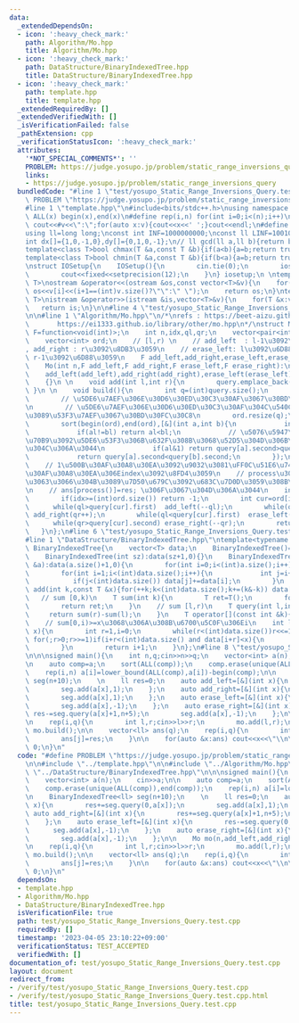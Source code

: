 ```yaml
---
data:
  _extendedDependsOn:
  - icon: ':heavy_check_mark:'
    path: Algorithm/Mo.hpp
    title: Algorithm/Mo.hpp
  - icon: ':heavy_check_mark:'
    path: DataStructure/BinaryIndexedTree.hpp
    title: DataStructure/BinaryIndexedTree.hpp
  - icon: ':heavy_check_mark:'
    path: template.hpp
    title: template.hpp
  _extendedRequiredBy: []
  _extendedVerifiedWith: []
  _isVerificationFailed: false
  _pathExtension: cpp
  _verificationStatusIcon: ':heavy_check_mark:'
  attributes:
    '*NOT_SPECIAL_COMMENTS*': ''
    PROBLEM: https://judge.yosupo.jp/problem/static_range_inversions_query
    links:
    - https://judge.yosupo.jp/problem/static_range_inversions_query
  bundledCode: "#line 1 \"test/yosupo_Static_Range_Inversions_Query.test.cpp\"\n#define\
    \ PROBLEM \"https://judge.yosupo.jp/problem/static_range_inversions_query\"\n\n\
    #line 1 \"template.hpp\"\n#include<bits/stdc++.h>\nusing namespace std;\n#define\
    \ ALL(x) begin(x),end(x)\n#define rep(i,n) for(int i=0;i<(n);i++)\n#define debug(v)\
    \ cout<<#v<<\":\";for(auto x:v){cout<<x<<' ';}cout<<endl;\n#define mod 1000000007\n\
    using ll=long long;\nconst int INF=1000000000;\nconst ll LINF=1001002003004005006ll;\n\
    int dx[]={1,0,-1,0},dy[]={0,1,0,-1};\n// ll gcd(ll a,ll b){return b?gcd(b,a%b):a;}\n\
    template<class T>bool chmax(T &a,const T &b){if(a<b){a=b;return true;}return false;}\n\
    template<class T>bool chmin(T &a,const T &b){if(b<a){a=b;return true;}return false;}\n\
    \nstruct IOSetup{\n    IOSetup(){\n        cin.tie(0);\n        ios::sync_with_stdio(0);\n\
    \        cout<<fixed<<setprecision(12);\n    }\n} iosetup;\n \ntemplate<typename\
    \ T>\nostream &operator<<(ostream &os,const vector<T>&v){\n    for(int i=0;i<(int)v.size();i++)\
    \ os<<v[i]<<(i+1==(int)v.size()?\"\":\" \");\n    return os;\n}\ntemplate<typename\
    \ T>\nistream &operator>>(istream &is,vector<T>&v){\n    for(T &x:v)is>>x;\n \
    \   return is;\n}\n\n#line 4 \"test/yosupo_Static_Range_Inversions_Query.test.cpp\"\
    \n\n#line 1 \"Algorithm/Mo.hpp\"\n/*\nrefs : https://beet-aizu.github.io/library/algorithm/mo.hpp\n\
    \       https://ei1333.github.io/library/other/mo.hpp\n*/\nstruct Mo{\n    using\
    \ F=function<void(int)>;\n    int n,idx,ql,qr;\n    vector<pair<int,int>> query;\n\
    \    vector<int> ord;\n    // [l,r) \n    // add_left  : l-1\u3092\u8DB3\u3059\
    , add_right : r\u3092\u8DB3\u3059\n    // erase_left: l\u3092\u6D88\u3059,  erase_right:\
    \ r-1\u3092\u6D88\u3059\n    F add_left,add_right,erase_left,erase_right;\n \n\
    \    Mo(int n,F add_left,F add_right,F erase_left,F erase_right):\n    n(n),idx(0),ql(0),qr(0),\n\
    \    add_left(add_left),add_right(add_right),erase_left(erase_left),erase_right(erase_right)\n\
    \    {}\n \n    void add(int l,int r){\n        query.emplace_back(l,r);\n   \
    \ }\n \n    void build(){\n        int q=(int)query.size();\n        int bs=n/min(n,int(sqrt(q)));\n\
    \        // \u5DE6\u7AEF\u306E\u30D6\u30ED\u30C3\u30AF\u3067\u30BD\u30FC\u30C8\
    \n        // \u5DE6\u7AEF\u306E\u30D6\u30ED\u30C3\u30AF\u304C\u540C\u3058\u306A\
    \u3089\u53F3\u7AEF\u3067\u30BD\u30FC\u30C8\n        ord.resize(q);\n        iota(begin(ord),end(ord),0);\n\
    \        sort(begin(ord),end(ord),[&](int a,int b){\n            int al=query[a].first/bs,bl=query[b].first/bs;\n\
    \            if(al!=bl) return al<bl;\n            // \u5076\u5947\u3067\u59CB\
    \u70B9\u3092\u5DE6\u53F3\u306B\u632F\u308B\u3068\u52D5\u304D\u306B\u7121\u99C4\
    \u304C\u306A\u3044\n            if(al&1) return query[a].second>query[b].second;\n\
    \            return query[a].second<query[b].second;\n        });\n    }\n \n\
    \    // 1\u500B\u30AF\u30A8\u30EA\u3092\u9032\u3081\uFF0C\u51E6\u7406\u3057\u305F\
    \u30AF\u30A8\u30EA\u306Eindex\u3092\u8FD4\u3059\n    // process\u304C\u7D42\u308F\
    \u3063\u3066\u304B\u3089\u7D50\u679C\u3092\u683C\u7D0D\u3059\u308B\u3053\u3068\
    \n    // ans[process()]=res; \u306F\u3067\u304D\u306A\u3044\n    int process(){\n\
    \        if(idx>=(int)ord.size()) return -1;\n        int cur=ord[idx++];\n  \
    \      while(ql>query[cur].first)  add_left(--ql);\n        while(qr<query[cur].second)\
    \ add_right(qr++);\n        while(ql<query[cur].first)  erase_left(ql++);\n  \
    \      while(qr>query[cur].second) erase_right(--qr);\n        return cur;\n \
    \   }\n};\n#line 6 \"test/yosupo_Static_Range_Inversions_Query.test.cpp\"\n\n\
    #line 1 \"DataStructure/BinaryIndexedTree.hpp\"\ntemplate<typename T>\nstruct\
    \ BinaryIndexedTree{\n    vector<T> data;\n    BinaryIndexedTree()=default;\n\
    \    BinaryIndexedTree(int sz):data(sz+1,0){}\n    BinaryIndexedTree(const vector<T>\
    \ &a):data(a.size()+1,0){\n        for(int i=0;i<(int)a.size();i++)data[i+1]=a[i];\n\
    \        for(int i=1;i<(int)data.size();i++){\n            int j=i+(i&-i);\n \
    \           if(j<(int)data.size()) data[j]+=data[i];\n        }\n    }\n    void\
    \ add(int k,const T &x){for(++k;k<(int)data.size();k+=(k&-k)) data[k]+=x;}\n \
    \   // sum [0,k)\n    T sum(int k){\n        T ret=T();\n        for(;k>0;k-=(k&-k))ret+=data[k];\n\
    \        return ret;\n    }\n    // sum [l,r)\n    T query(int l,int r){\n   \
    \     return sum(r)-sum(l);\n    }\n    T operator[](const int &k){return query(k,k+1);}\n\
    \    // sum[0,i)>=x\u3068\u306A\u308B\u6700\u5C0F\u306Ei\n    int lower_bound(T\
    \ x){\n        int r=1,i=0;\n        while(r<(int)data.size())r<<=1;\n       \
    \ for(;r>0;r>>=1)if(i+r<(int)data.size() and data[i+r]<x){\n            x-=data[i+r];i+=r;\n\
    \        }\n        return i+1;\n    }\n};\n#line 8 \"test/yosupo_Static_Range_Inversions_Query.test.cpp\"\
    \n\n\nsigned main(){\n    int n,q;cin>>n>>q;\n    vector<int> a(n);\n    cin>>a;\n\
    \n    auto comp=a;\n    sort(ALL(comp));\n    comp.erase(unique(ALL(comp)),end(comp));\n\
    \    rep(i,n) a[i]=lower_bound(ALL(comp),a[i])-begin(comp);\n\n    BinaryIndexedTree<ll>\
    \ seg(n+10);\n    \n    ll res=0;\n    auto add_left=[&](int x){\n        res+=seg.query(0,a[x]);\n\
    \        seg.add(a[x],1);\n    };\n    auto add_right=[&](int x){\n        res+=seg.query(a[x]+1,n+5);\n\
    \        seg.add(a[x],1);\n    };\n    auto erase_left=[&](int x){\n        res-=seg.query(0,a[x]);\n\
    \        seg.add(a[x],-1);\n    };\n    auto erase_right=[&](int x){\n       \
    \ res-=seg.query(a[x]+1,n+5);\n        seg.add(a[x],-1);\n    };\n\n    Mo mo(n,add_left,add_right,erase_left,erase_right);\n\
    \n    rep(i,q){\n        int l,r;cin>>l>>r;\n        mo.add(l,r);\n    }\n   \
    \ mo.build();\n\n    vector<ll> ans(q);\n    rep(i,q){\n        int j=mo.process();\n\
    \        ans[j]=res;\n    }\n\n    for(auto &x:ans) cout<<x<<\"\\n\";\n    return\
    \ 0;\n}\n"
  code: "#define PROBLEM \"https://judge.yosupo.jp/problem/static_range_inversions_query\"\
    \n\n#include \"../template.hpp\"\n\n#include \"../Algorithm/Mo.hpp\"\n\n#include\
    \ \"../DataStructure/BinaryIndexedTree.hpp\"\n\n\nsigned main(){\n    int n,q;cin>>n>>q;\n\
    \    vector<int> a(n);\n    cin>>a;\n\n    auto comp=a;\n    sort(ALL(comp));\n\
    \    comp.erase(unique(ALL(comp)),end(comp));\n    rep(i,n) a[i]=lower_bound(ALL(comp),a[i])-begin(comp);\n\
    \n    BinaryIndexedTree<ll> seg(n+10);\n    \n    ll res=0;\n    auto add_left=[&](int\
    \ x){\n        res+=seg.query(0,a[x]);\n        seg.add(a[x],1);\n    };\n   \
    \ auto add_right=[&](int x){\n        res+=seg.query(a[x]+1,n+5);\n        seg.add(a[x],1);\n\
    \    };\n    auto erase_left=[&](int x){\n        res-=seg.query(0,a[x]);\n  \
    \      seg.add(a[x],-1);\n    };\n    auto erase_right=[&](int x){\n        res-=seg.query(a[x]+1,n+5);\n\
    \        seg.add(a[x],-1);\n    };\n\n    Mo mo(n,add_left,add_right,erase_left,erase_right);\n\
    \n    rep(i,q){\n        int l,r;cin>>l>>r;\n        mo.add(l,r);\n    }\n   \
    \ mo.build();\n\n    vector<ll> ans(q);\n    rep(i,q){\n        int j=mo.process();\n\
    \        ans[j]=res;\n    }\n\n    for(auto &x:ans) cout<<x<<\"\\n\";\n    return\
    \ 0;\n}\n"
  dependsOn:
  - template.hpp
  - Algorithm/Mo.hpp
  - DataStructure/BinaryIndexedTree.hpp
  isVerificationFile: true
  path: test/yosupo_Static_Range_Inversions_Query.test.cpp
  requiredBy: []
  timestamp: '2023-04-05 23:10:22+09:00'
  verificationStatus: TEST_ACCEPTED
  verifiedWith: []
documentation_of: test/yosupo_Static_Range_Inversions_Query.test.cpp
layout: document
redirect_from:
- /verify/test/yosupo_Static_Range_Inversions_Query.test.cpp
- /verify/test/yosupo_Static_Range_Inversions_Query.test.cpp.html
title: test/yosupo_Static_Range_Inversions_Query.test.cpp
---
```


